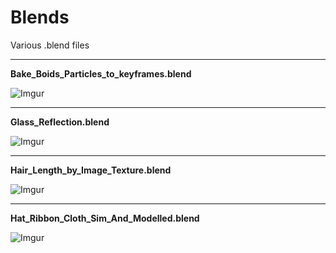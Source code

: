 # Blends
Various .blend files

---------------------

**Bake_Boids_Particles_to_keyframes.blend**

![Imgur](https://i.imgur.com/AZce2B7.png)

---------------------

**Glass_Reflection.blend**

![Imgur](https://i.imgur.com/zDeU3EJ.png)

---------------------

**Hair_Length_by_Image_Texture.blend**

![Imgur](https://i.imgur.com/JUvkL6f.jpg)

---------------------

**Hat_Ribbon_Cloth_Sim_And_Modelled.blend**

![Imgur](https://i.stack.imgur.com/bD97v.png)
